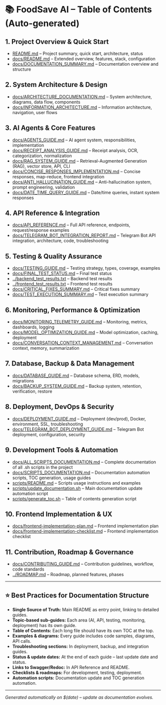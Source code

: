 # 📚 FoodSave AI – Table of Contents (Auto-generated)

## 1. Project Overview & Quick Start
- [README.md](../README.md) – Project summary, quick start, architecture, status
- [docs/README.md](README.md) – Extended overview, features, stack, configuration
- [docs/DOCUMENTATION_SUMMARY.md](DOCUMENTATION_SUMMARY.md) – Documentation overview and structure

## 2. System Architecture & Design
- [docs/ARCHITECTURE_DOCUMENTATION.md](ARCHITECTURE_DOCUMENTATION.md) – System architecture, diagrams, data flow, components
- [docs/INFORMATION_ARCHITECTURE.md](INFORMATION_ARCHITECTURE.md) – Information architecture, navigation, user flows

## 3. AI Agents & Core Features
- [docs/AGENTS_GUIDE.md](AGENTS_GUIDE.md) – AI agent system, responsibilities, implementation
- [docs/RECEIPT_ANALYSIS_GUIDE.md](RECEIPT_ANALYSIS_GUIDE.md) – Receipt analysis, OCR, categorization, normalization
- [docs/RAG_SYSTEM_GUIDE.md](RAG_SYSTEM_GUIDE.md) – Retrieval-Augmented Generation (RAG), vector store, API, CLI
- [docs/CONCISE_RESPONSES_IMPLEMENTATION.md](CONCISE_RESPONSES_IMPLEMENTATION.md) – Concise responses, map-reduce, frontend integration
- [docs/ANTI_HALLUCINATION_GUIDE.md](ANTI_HALLUCINATION_GUIDE.md) – Anti-hallucination system, prompt engineering, validation
- [docs/DATE_TIME_QUERY_GUIDE.md](DATE_TIME_QUERY_GUIDE.md) – Date/time queries, instant system responses

## 4. API Reference & Integration
- [docs/API_REFERENCE.md](API_REFERENCE.md) – Full API reference, endpoints, request/response examples
- [docs/TELEGRAM_BOT_INTEGRATION_REPORT.md](TELEGRAM_BOT_INTEGRATION_REPORT.md) – Telegram Bot API integration, architecture, code, troubleshooting

## 5. Testing & Quality Assurance
- [docs/TESTING_GUIDE.md](TESTING_GUIDE.md) – Testing strategy, types, coverage, examples
- [docs/FINAL_TEST_STATUS.md](../tests/FINAL_TEST_STATUS.md) – Final test status
- [../backend_test_results.txt](../backend_test_results.txt) – Backend test results
- [../frontend_test_results.txt](../frontend_test_results.txt) – Frontend test results
- [docs/CRITICAL_FIXES_SUMMARY.md](../CRITICAL_FIXES_SUMMARY.md) – Critical fixes summary
- [docs/TEST_EXECUTION_SUMMARY.md](../TEST_EXECUTION_SUMMARY.md) – Test execution summary

## 6. Monitoring, Performance & Optimization
- [docs/MONITORING_TELEMETRY_GUIDE.md](MONITORING_TELEMETRY_GUIDE.md) – Monitoring, metrics, dashboards, logging
- [docs/MODEL_OPTIMIZATION_GUIDE.md](MODEL_OPTIMIZATION_GUIDE.md) – Model optimization, caching, deployment
- [docs/CONVERSATION_CONTEXT_MANAGEMENT.md](CONVERSATION_CONTEXT_MANAGEMENT.md) – Conversation context, memory, summarization

## 7. Database, Backup & Data Management
- [docs/DATABASE_GUIDE.md](DATABASE_GUIDE.md) – Database schema, ERD, models, migrations
- [docs/BACKUP_SYSTEM_GUIDE.md](BACKUP_SYSTEM_GUIDE.md) – Backup system, retention, verification, restore

## 8. Deployment, DevOps & Security
- [docs/DEPLOYMENT_GUIDE.md](DEPLOYMENT_GUIDE.md) – Deployment (dev/prod), Docker, environment, SSL, troubleshooting
- [docs/TELEGRAM_BOT_DEPLOYMENT_GUIDE.md](TELEGRAM_BOT_DEPLOYMENT_GUIDE.md) – Telegram Bot deployment, configuration, security

## 9. Development Tools & Automation
- [docs/ALL_SCRIPTS_DOCUMENTATION.md](ALL_SCRIPTS_DOCUMENTATION.md) – Complete documentation of all .sh scripts in the project
- [docs/SCRIPTS_DOCUMENTATION.md](SCRIPTS_DOCUMENTATION.md) – Documentation automation scripts, TOC generation, usage guides
- [scripts/README.md](../scripts/README.md) – Scripts usage instructions and examples
- [scripts/update_documentation.sh](../scripts/update_documentation.sh) – Main documentation update automation script
- [scripts/generate_toc.sh](../scripts/generate_toc.sh) – Table of contents generation script

## 10. Frontend Implementation & UX
- [docs/frontend-implementation-plan.md](frontend-implementation-plan.md) – Frontend implementation plan
- [docs/frontend-implementation-checklist.md](frontend-implementation-checklist.md) – Frontend implementation checklist

## 11. Contribution, Roadmap & Governance
- [docs/CONTRIBUTING_GUIDE.md](CONTRIBUTING_GUIDE.md) – Contribution guidelines, workflow, code standards
- [../ROADMAP.md](../ROADMAP.md) – Roadmap, planned features, phases

---

## ⭐️ Best Practices for Documentation Structure

- **Single Source of Truth:** Main README as entry point, linking to detailed guides.
- **Topic-based sub-guides:** Each area (AI, API, testing, monitoring, deployment) has its own guide.
- **Table of Contents:** Each long file should have its own TOC at the top.
- **Examples & diagrams:** Every guide includes code samples, diagrams, API calls.
- **Troubleshooting sections:** In deployment, backup, and integration guides.
- **Status & update dates:** At the end of each guide – last update date and status.
- **Links to Swagger/Redoc:** In API Reference and README.
- **Checklists & roadmaps:** For development, testing, deployment.
- **Automation scripts:** Documentation update and TOC generation automation.

---

*Generated automatically on $(date) – update as documentation evolves.*
